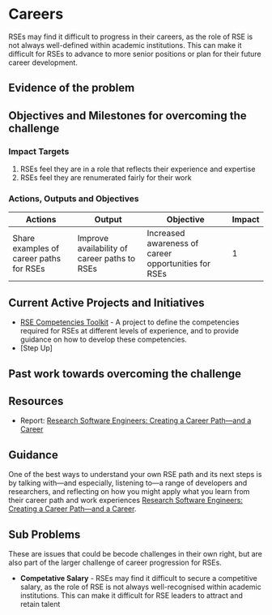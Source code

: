 # Careers

RSEs may find it difficult to progress in their careers, as the role of RSE is not always well-defined within academic institutions. This can make it difficult for RSEs to advance to more senior positions or plan for their future career development.

## Evidence of the problem

## Objectives and Milestones for overcoming the challenge

### Impact Targets

1. RSEs feel they are in a role that reflects their experience and expertise
2. RSEs feel they are renumerated fairly for their work

### Actions, Outputs and Objectives

| Actions                                 | Output                                       | Objective                                            | Impact |
| --------------------------------------- | -------------------------------------------- | ---------------------------------------------------- | ------ |
| Share examples of career paths for RSEs | Improve availability of career paths to RSEs | Increased awareness of career opportunities for RSEs | 1      |

## Current Active Projects and Initiatives

- [RSE Competencies Toolkit](https://github.com/RSEToolkit/rse-competencies-toolkit/issues) - A project to define the competencies required for RSEs at different levels of experience, and to provide guidance on how to develop these competencies.
- [Step Up]

## Past work towards overcoming the challenge

## Resources

- Report: [Research Software Engineers: Creating a Career Path—and a Career](https://zenodo.org/records/10073233)

## Guidance

One of the best ways to understand your own RSE path and its next steps is by talking with—and especially, listening to—a range of developers and researchers, and reflecting on how you might apply what you learn from their career path and work experiences [Research Software Engineers: Creating a Career Path—and a Career](https://zenodo.org/records/10073233).

## Sub Problems

These are issues that could be becode challenges in their own right, but are also part of the larger challenge of career progression for RSEs.

- **Competative Salary** - RSEs may find it difficult to secure a competitive salary, as the role of RSE is not always well-recognised within academic institutions. This can make it difficult for RSE leaders to attract and retain talent
